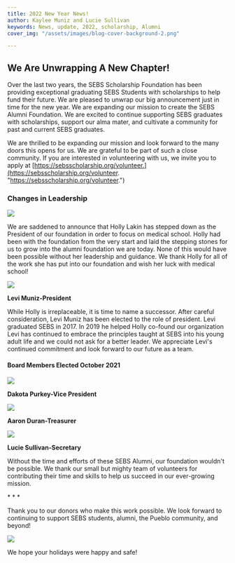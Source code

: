 ```yaml
---
title: 2022 New Year News!
author: Kaylee Muniz and Lucie Sullivan
keywords: News, update, 2022, scholarship, Alumni
cover_img: "/assets/images/blog-cover-background-2.png"

---
```

## **We Are Unwrapping A New Chapter!**

Over the last two years, the SEBS Scholarship Foundation has been providing exceptional graduating SEBS Students with scholarships to help fund their future. We are pleased to unwrap our big announcement just in time for the new year. We are expanding our mission to create the SEBS Alumni Foundation. We are excited to continue supporting SEBS graduates with scholarships, support our alma mater, and cultivate a community for past and current SEBS graduates.

We are thrilled to be expanding our mission and look forward to the many doors this opens for us. We are grateful to be part of such a close community. If you are interested in volunteering with us, we invite you to apply at [https://sebsscholarship.org/volunteer.](https://sebsscholarship.org/volunteer. "https://sebsscholarship.org/volunteer.")

### **Changes in Leadership**

![](/assets/images/186449107_10159186970738728_4573087915492442611_n-2.jpg)

We are saddened to announce that Holly Lakin has stepped down as the President of our foundation in order to focus on medical school. Holly had been with the foundation from the very start and laid the stepping stones for us to grow into the alumni foundation we are today. None of this would have been possible without her leadership and guidance. We thank Holly for all of the work she has put into our foundation and wish her luck with medical school!

![](/assets/images/image000000-2.jpg)

<p class="text-center"><strong>Levi Muniz-President</strong></p>

While Holly is irreplaceable, it is time to name a successor. After careful consideration, Levi Muniz has been elected to the role of president. Levi graduated SEBS in 2017. In 2019 he helped Holly co-found our organization Levi has continued to embrace the principles taught at SEBS into his young adult life and we could not ask for a better leader. We appreciate Levi's continued commitment and look forward to our future as a team.

#### **Board Members Elected October 2021**

![](/assets/images/img_6373.jpeg)

<p class="text-center"><strong>Dakota Purkey-Vice President</strong></p>

![](/assets/images/am_0147.jpg)

<p class="text-center"><strong>Aaron Duran-Treasurer</strong></p>

![](/assets/images/img_3184.JPG)

<p class="text-center"><strong>Lucie Sullivan-Secretary</strong></p>

Without the time and efforts of these SEBS Alumni, our foundation wouldn't be possible. We thank our small but mighty team of volunteers for contributing their time and skills to help us succeed in our ever-growing mission.

\* * *

Thank you to our donors who make this work possible. We look forward to continuing to support SEBS students, alumni, the Pueblo community, and beyond!

![](/assets/images/holiday-card.jpeg)

We hope your holidays were happy and safe!